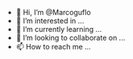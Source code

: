 - 👋 Hi, I’m @Marcoguflo
- 👀 I’m interested in ...
- 🌱 I’m currently learning ...
- 💞️ I’m looking to collaborate on ...
- 📫 How to reach me ...

<!---
Marcoguflo/Marcoguflo is a ✨ special ✨ repository because its `README.md` (this file) appears on your GitHub profile.
You can click the Preview link to take a look at your changes.
--->
